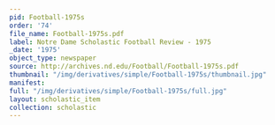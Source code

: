 ```yaml
---
pid: Football-1975s
order: '74'
file_name: Football-1975s.pdf
label: Notre Dame Scholastic Football Review - 1975
_date: '1975'
object_type: newspaper
source: http://archives.nd.edu/Football/Football-1975s.pdf
thumbnail: "/img/derivatives/simple/Football-1975s/thumbnail.jpg"
manifest:
full: "/img/derivatives/simple/Football-1975s/full.jpg"
layout: scholastic_item
collection: scholastic
---
```

